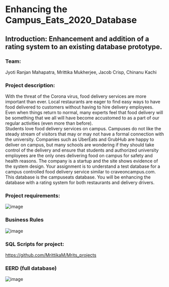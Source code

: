 # Enhancing the Campus_Eats_2020_Database

## Introduction: Enhancement and addition of a rating system to an existing database prototype.

### Team:
Jyoti Ranjan Mahapatra, Mrittika Mukherjee, Jacob Crisp, Chinanu Kachi

### Project description:
With the threat of the Corona virus, food delivery services are more important than ever.  Local restaurants are eager to find easy ways to have food delivered to customers without having to hire delivery employees. Even when things return to normal, many experts feel that food delivery will be something that we all will have become accustomed to as a part of our regular activities (even more than before).  
Students love food delivery services on campus.  Campuses do not like the steady stream of visitors that may or  may not have a formal connection with the university.  Companies such as UberEats and GrubHub are happy to deliver on campus, but many schools are wondering if they should take control of the delivery and ensure that students and authorized university employees are the only ones delivering food on campus for safety and health reasons.
The company is a startup and  the site shows evidence of the system design.  Your assignment is to understand a test database for a campus controlled food delivery service similar to craveoncampus.com.  This database is the campuseats database.  You will be enhancing the database with a rating system for both restaurants and delivery drivers.  

### Project requirements: 
![image](https://user-images.githubusercontent.com/83289980/117827605-1fbb8980-b23f-11eb-94f4-3d12df2a57ab.png)

### Business Rules
![image](https://user-images.githubusercontent.com/83289980/117827801-4bd70a80-b23f-11eb-8a2b-666057569035.png)

### SQL Scripts for project: 
https://github.com/MrittikaM/Mrits_projects

### EERD (full database)
![image](https://user-images.githubusercontent.com/83289980/117829573-e421bf00-b240-11eb-9b7c-58667b9ed33f.png)


